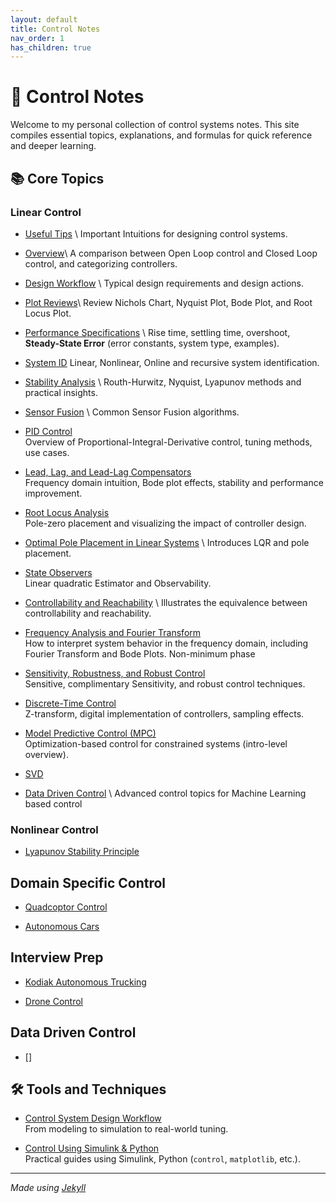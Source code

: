 ```yaml
---
layout: default
title: Control Notes
nav_order: 1
has_children: true
---
```


# 🧠 Control Notes

Welcome to my personal collection of control systems notes. This site compiles essential topics, explanations, and formulas for quick reference and deeper learning.

## 📚 Core Topics

### Linear Control

- [Useful Tips](./notes/tips.html) \\
  Important Intuitions for designing control systems.

- [Overview](./notes/overview.html)\\
  A comparison between Open Loop control and Closed Loop control, and categorizing controllers.

- [Design Workflow](./notes/workflow.html) \\
  Typical design requirements and design actions.

- [Plot Reviews](./notes/important_plots.html)\\
  Review Nichols Chart, Nyquist Plot, Bode Plot, and Root Locus Plot.

- [Performance Specifications](./notes/performance_specs.html)  \\
  Rise time, settling time, overshoot, **Steady-State Error** (error constants, system type, examples).

- [System ID](./notes/system_id.html)
  Linear, Nonlinear, Online and recursive system identification.

- [Stability Analysis](./notes/stability.html)  \\
  Routh-Hurwitz, Nyquist, Lyapunov methods and practical insights.

- [Sensor Fusion](./notes/senser_fusion.html) \\
  Common Sensor Fusion algorithms.

- [PID Control](./notes/pid.html)  
  Overview of Proportional-Integral-Derivative control, tuning methods, use cases.

- [Lead, Lag, and Lead-Lag Compensators](./notes/compensators)  
  Frequency domain intuition, Bode plot effects, stability and performance improvement.

- [Root Locus Analysis](./notes/root-locus.html)  
  Pole-zero placement and visualizing the impact of controller design.

- [Optimal Pole Placement in Linear Systems](./notes/pole_placement) \\
  Introduces LQR and pole placement.

- [State Observers](./notes/state_estim.html)   
  Linear quadratic Estimator and Observability.

- [Controllability and Reachability](./notes/controllability.html)   \\
  Illustrates the equivalence between controllability and reachability.

- [Frequency Analysis and Fourier Transform](./notes/frequency-response.html)  
  How to interpret system behavior in the frequency domain, including Fourier Transform and Bode Plots. Non-minimum phase

- [Sensitivity, Robustness, and Robust Control](./notes/robust_control.html)  
  Sensitive, complimentary Sensitivity, and robust control techniques.

- [Discrete-Time Control](./notes/discrete-control.html)  
  Z-transform, digital implementation of controllers, sampling effects.

- [Model Predictive Control (MPC)](./notes/mpc.html)  
  Optimization-based control for constrained systems (intro-level overview).

- [SVD](./notes/svd.html)

- [Data Driven Control](./notes/data_driven_control.html) \\
  Advanced control topics for Machine Learning based control

### Nonlinear Control

- [Lyapunov Stability Principle](./nonlinear_notes/stability.html)


## Domain Specific Control

- [Quadcoptor Control](./domain_specific_control/drone.html)

- [Autonomous Cars](./domain_specific_control/car.html)


## Interview Prep

- [Kodiak Autonomous Trucking](./interview_prep/kodiak.html)

- [Drone Control](./interview_prep/drone_control.html)

## Data Driven Control

- []


## 🛠️ Tools and Techniques

- [Control System Design Workflow](./notes/workflow.html)  
  From modeling to simulation to real-world tuning.

- [Control Using Simulink & Python](./notes/tools.html)  
  Practical guides using Simulink, Python (`control`, `matplotlib`, etc.).

---

*Made using [Jekyll](https://jekyllrb.com/)*

